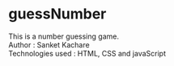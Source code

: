 # guessNumber
This is a number guessing game. <br>
Author : Sanket Kachare
<br>
Technologies used : HTML, CSS and javaScript
